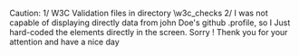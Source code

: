 Caution:
1/ W3C Validation files in directory \w3c_checks
2/ I was not capable of displaying directly data from john Doe's github .profile, so I Just hard-coded the elements directly in the screen. Sorry !
Thenk you for your attention and have a nice day